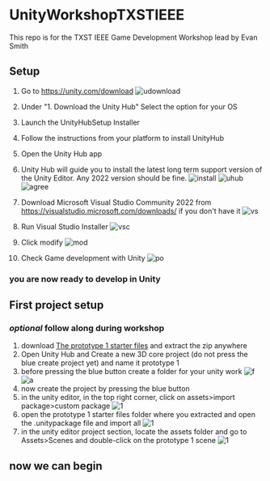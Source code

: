 # UnityWorkshopTXSTIEEE

 This repo is for the TXST IEEE Game Development Workshop lead by Evan Smith

## Setup

1. Go to <https://unity.com/download> ![udownload](/images/UnityDownloadPage.png)

2. Under "1. Download the Unity Hub" Select the option for your OS

3. Launch the UnityHubSetup Installer

4. Follow the instructions from your platform to install UnityHub

5. Open the Unity Hub app

6. Unity Hub will guide you to install the latest long term support version of the Unity Editor. Any 2022 version should be fine.
![install](/images/installedit.png)
![uhub](/images/UnityHubInstall.png)
![agree](/images/agree.png)

7. Download Microsoft Visual Studio Community 2022 from <https://visualstudio.microsoft.com/downloads/> if you don't have it ![vs](/images/vsdownload.png)

8. Run Visual Studio Installer ![vsc](/images/vsinstaller.png)

9. Click modify ![mod](/images/mod.png)

10. Check Game development with Unity ![po](/images/workloads.png)

### you are now ready to develop in Unity

## First project setup

### *optional* follow along during workshop

1. download [The prototype 1 starter files](<Prototype 1 - Starter Files.zip>) and extract the zip anywhere
2. Open Unity Hub and Create a new 3D core project (do not press the blue create project yet) and name it prototype 1
3. before pressing the blue button create a folder for your unity work
![f]()
![a](/images/b.png)
4. now create the project by pressing the blue button
5. in the unity editor, in the top right corner, click on assets>import package>custom package
![1](/images/a.png)
6. open the prototype 1 starter files folder where you extracted and open the .unitypackage file and import all
![1](/images/c.png)
7. in the unity editor project section, locate the assets folder and go to Assets>Scenes and double-click on the prototype 1 scene
![1](/images/d.png)

## now we can begin
